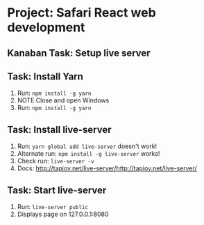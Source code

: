 # Project: Safari React web development

## Kanaban Task: Setup live server

## Task: Install Yarn

1. Run: ```npm install -g yarn```
2. NOTE Close and open Windows
3. Run: ```npm install -g yarn```

## Task: Install live-server

1. Run: ```yarn global add live-server``` doesn't work!
2. Alternate run: ```npm install -g live-server``` works!
3. Check run: ```live-server -v```
4. Docs: <http://tapiov.net/live-server/http://tapiov.net/live-server/>

## Task: Start live-server

1. Run: ```live-server public```
2. Displays page on 127.0.0.1:8080
